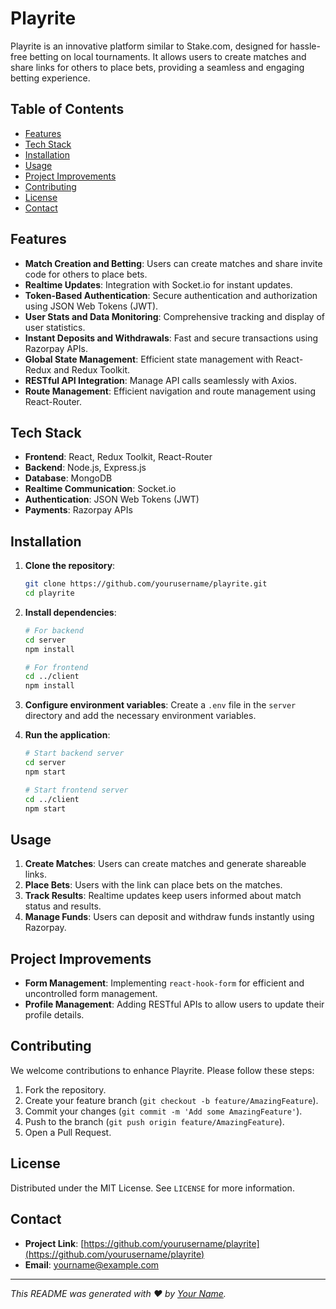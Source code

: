 # Playrite

Playrite is an innovative platform similar to Stake.com, designed for hassle-free betting on local tournaments. It allows users to create matches and share links for others to place bets, providing a seamless and engaging betting experience.

## Table of Contents

- [Features](#features)
- [Tech Stack](#tech-stack)
- [Installation](#installation)
- [Usage](#usage)
- [Project Improvements](#project-improvements)
- [Contributing](#contributing)
- [License](#license)
- [Contact](#contact)

## Features

- **Match Creation and Betting**: Users can create matches and share invite code for others to place bets.
- **Realtime Updates**: Integration with Socket.io for instant updates.
- **Token-Based Authentication**: Secure authentication and authorization using JSON Web Tokens (JWT).
- **User Stats and Data Monitoring**: Comprehensive tracking and display of user statistics.
- **Instant Deposits and Withdrawals**: Fast and secure transactions using Razorpay APIs.
- **Global State Management**: Efficient state management with React-Redux and Redux Toolkit.
- **RESTful API Integration**: Manage API calls seamlessly with Axios.
- **Route Management**: Efficient navigation and route management using React-Router.

## Tech Stack

- **Frontend**: React, Redux Toolkit, React-Router
- **Backend**: Node.js, Express.js
- **Database**: MongoDB
- **Realtime Communication**: Socket.io
- **Authentication**: JSON Web Tokens (JWT)
- **Payments**: Razorpay APIs

## Installation

1. **Clone the repository**:
    ```sh
    git clone https://github.com/yourusername/playrite.git
    cd playrite
    ```

2. **Install dependencies**:
    ```sh
    # For backend
    cd server
    npm install

    # For frontend
    cd ../client
    npm install
    ```

3. **Configure environment variables**:
   Create a `.env` file in the `server` directory and add the necessary environment variables.

4. **Run the application**:
    ```sh
    # Start backend server
    cd server
    npm start

    # Start frontend server
    cd ../client
    npm start
    ```

## Usage

1. **Create Matches**: Users can create matches and generate shareable links.
2. **Place Bets**: Users with the link can place bets on the matches.
3. **Track Results**: Realtime updates keep users informed about match status and results.
4. **Manage Funds**: Users can deposit and withdraw funds instantly using Razorpay.

## Project Improvements

- **Form Management**: Implementing `react-hook-form` for efficient and uncontrolled form management.
- **Profile Management**: Adding RESTful APIs to allow users to update their profile details.

## Contributing

We welcome contributions to enhance Playrite. Please follow these steps:

1. Fork the repository.
2. Create your feature branch (`git checkout -b feature/AmazingFeature`).
3. Commit your changes (`git commit -m 'Add some AmazingFeature'`).
4. Push to the branch (`git push origin feature/AmazingFeature`).
5. Open a Pull Request.

## License

Distributed under the MIT License. See `LICENSE` for more information.

## Contact

- **Project Link**: [https://github.com/yourusername/playrite](https://github.com/yourusername/playrite)
- **Email**: yourname@example.com

---

*This README was generated with ❤️ by [Your Name](https://github.com/yourusername).*
